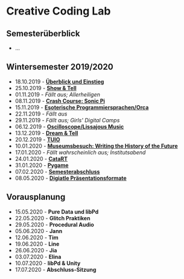 # Creative Coding Lab

## Semesterüberblick

* ...

## Wintersemester 2019/2020

* 18.10.2019 - **[Überblick und Einstieg](01)**
* 25.10.2019 - **[Show & Tell](02)**
* 01.11.2019 - *Fällt aus; Allerheiligen*
* 08.11.2019 - **[Crash Course: Sonic Pi](03)**
* 15.11.2019 - **[Esoterische Programmiersprachen/Orca](04)**
* 22.11.2019 - *Fällt aus*
* 29.11.2019 - *Fällt aus; Girls' Digital Camps*
* 06.12.2019 - **[Oscilloscope/Lissajous Music](05)**
* 13.12.2019 - **[Dream & Tell](06)**
* 20.12.2019 - **[TUIO](07)**
* 10.01.2020 - **[Museumsbesuch: Writing the History of the Future](08)**
* 17.01.2020 - *Fällt wahrscheinlich aus; Institutsabend*
* 24.01.2020 - **[CataRT](http://imtr.ircam.fr/imtr/CataRT)**
* 31.01.2020 - **[Pygame](https://www.pygame.org/)**
* 07.02.2020 - **[Semesterabschluss](09)**
* 08.05.2020 - **[Digiatle Präsentationsformate](10)**


## Vorausplanung

- 15.05.2020 - **Pure Data und libPd**
- 22.05.2020 - **Glitch Praktiken**
- 29.05.2020 - **Procedural Audio**
- 05.06.2020 - **Jann**
- 12.06.2020 - **Tim**
- 19.06.2020 - **Line**
- 26.06.2020 - **Jia**
- 03.07.2020 - **Elina**
- 10.07.2020 - **libPd & Unity**
- 17.07.2020 - **Abschluss-Sitzung**